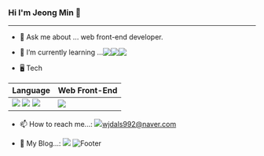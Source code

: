 ### Hi I'm Jeong Min 👋
***

- 💬 Ask me about ... web front-end developer. 

- <div style="display:flex;">🌱 I’m currently learning ...<img src="https://img.shields.io/badge/React-61DAFB?style=flat-square&logo=React&logoColor=white"/> <a target="blank"><img src="https://img.shields.io/badge/TypeScript-3178C6?style=flat-square&logo=TypeScript&logoColor=white" sty"/></a> <a target="blank"><img src="https://img.shields.io/badge/MySQL-4479A1?style=flat-square&logo=MySQL&logoColor=white"/></a></div>
  
  
- 🖥️ Tech
  
|Language|Web Front-End|
|--|--|
|<img src="https://img.shields.io/badge/HTML5-E34F26?style=flat-square&logo=HTML5&logoColor=white"/> <img src="https://img.shields.io/badge/CSS3-1572B6?style=flat-square&logo=CSS3&logoColor=white"/> <img src="https://img.shields.io/badge/JavaScript-F7DF1E?style=flat-square&logo=JavaScript&logoColor=white"/>|<img src="https://img.shields.io/badge/React-61DAFB?style=flat-square&logo=React&logoColor=white"/>|
 
- 📫 How to reach me...: <img src="https://img.shields.io/badge/Naver-03C75A?style=flat-square&logo=Naver&logoColor=white"/><a href="mailto:wjdals992@naver.com">wjdals992@naver.com</a>
  
- 📖 My Blog...: <a href="https://lyrical-emoji-3f3.notion.site/709f35339f864a05b270c17a52c4f390"><img src="https://img.shields.io/badge/Notion-000000?style=flat-square&logo=Notion&logoColor=white"/></a>
![Footer](https://capsule-render.vercel.app/api?type=waving&color=auto&height=200&section=footer)
